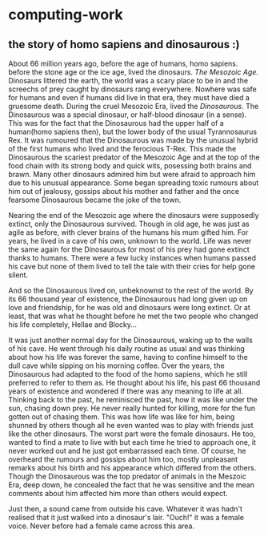 # computing-work
## the story of homo sapiens and dinosaurous :)
About 66 million years ago, before the age of humans, homo sapiens. before the stone age or the ice age, lived the dinosaurs. *The Mesozoic Age.* Dinosaurs littered the earth, the world was a scary place to be in and the screechs of prey caught by dinosaurs rang everywhere. Nowhere was safe for humans and even if humans did live in that era, they must have died a gruesome death. During the cruel Mesozoic Era, lived the *Dinosaurous*. The Dinosaurous was a special dinosaur, or half-blood dinosaur (in a sense). This was for the fact that the Dinosaurous had the upper half of a human(homo sapiens then), but the lower body of the usual Tyrannosaurus Rex. It was rumoured that the Dinosaurous was made by the unusual hybrid of the first humans who lived and the ferocious T-Rex. This made the Dinosaurous the scariest predator of the Mesozoic Age and at the top of the food chain with its strong body and quick wits, posessing both brains and brawn. Many other dinosaurs admired him but were afraid to approach him due to his unusual appearance. Some began spreading toxic rumours about him out of jealousy, gossips about his mother and father and the once fearsome Dinosaurous became the joke of the town. 

Nearing the end of the Mesozoic age where the dinosaurs were supposedly extinct, only the Dinosaurous survived. Though in old age, he was just as agile as before, with clever brains of the humans his mum gifted him. For years, he lived in a cave of his own, unknown to the world. Life was never the same again for the Dinosaurous for most of his prey had gone extinct thanks to humans. There were a few lucky instances when humans passed his cave but none of them lived to tell the tale with their cries for help gone silent. 

And so the Dinosaurous lived on, unbeknownst to the rest of the world. By its 66 thousand year of existence, the Dinosaurous had long given up on love and friendship, for he was old and dinosaurs were long extinct. Or at least, that was what he thought before he met the two people who changed his life completely, Hellae and Blocky...

It was just another normal day for the Dinosaurous, waking up to the walls of his cave. He went through his daily routine as usual and was thinking about how his life was forever the same, having to confine himself to the dull cave while sipping on his morning coffee. Over the years, the Dinosaurous had adapted to the food of the homo sapiens, which he still preferred to refer to them as. He thought about his life, his past 66 thousand years of existence and wondered if there was any meaning to life at all. Thinking back to the past, he reminisced the past, how it was like under the sun, chasing down prey. He never really hunted for killing, more for the fun gotten out of chasing them. This was how life was like for him, being shunned by others though all he even wanted was to play with friends just like the other dinosaurs. The worst part were the female dinosaurs. He too, wanted to find a mate to live with but each time he tried to approach one, it never worked out and he just got embarrassed each time. Of course, he overheard the rumours and gossips about him too, mostly unpleasant remarks about his birth and his appearance which differed from the others. Though the Dinosaurous was the top predator of animals in the Meszoic Era, deep down, he concealed the fact that he was sensitive and the mean comments about him affected him more than others would expect. 

Just then, a sound came from outside his cave. Whatever it was hadn't realised that it just walked into a dinosaur's lair. "Ouch!" it was a female voice. Never before had a female came across this area. 
